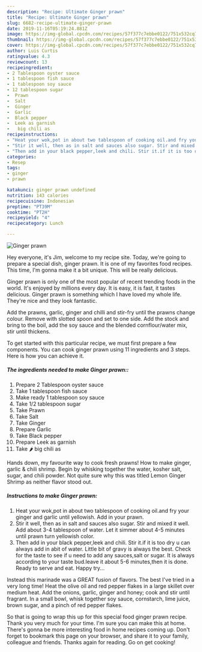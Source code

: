 ```yaml
---
description: "Recipe: Ultimate Ginger prawn"
title: "Recipe: Ultimate Ginger prawn"
slug: 6682-recipe-ultimate-ginger-prawn
date: 2019-11-16T05:19:24.881Z
image: https://img-global.cpcdn.com/recipes/57f377c7ebbe0122/751x532cq70/ginger-prawn-recipe-main-photo.jpg
thumbnail: https://img-global.cpcdn.com/recipes/57f377c7ebbe0122/751x532cq70/ginger-prawn-recipe-main-photo.jpg
cover: https://img-global.cpcdn.com/recipes/57f377c7ebbe0122/751x532cq70/ginger-prawn-recipe-main-photo.jpg
author: Luis Curtis
ratingvalue: 4.3
reviewcount: 13
recipeingredient:
- 2 Tablespoon oyster sauce
- 1 tablespoon fish sauce
- 1 tablespoon soy sauce
- 12 tablespoon sugar
-  Prawn
-  Salt
-  Ginger
-  Garlic
-  Black pepper
-  Leek as garnish
-   big chili as
recipeinstructions:
- "Heat your wok,pot in about two tablespoon of cooking oil.and fry your ginger and garlic until yellowish. Add in your prawn."
- "Stir it well, then as in salt and sauces also sugar. Stir and mixed it well. Add about 3-4 tablespoon of water. Let it simmer about 4-5 minutes until prawn turn yellowish color."
- "Then add in your black pepper,leek and chili. Stir it.if it is too dry u can always add in abit of water. Little bit of gravy is always the best. Check for the taste to see if u need to add any sauces,salt or sugar. It is always according to your taste bud.leave it about 5-6 minutes,then it is done. Ready to serve and eat. Happy try..."
categories:
- Resep
tags:
- ginger
- prawn

katakunci: ginger prawn undefined
nutrition: 143 calories
recipecuisine: Indonesian
preptime: "PT39M"
cooktime: "PT2H"
recipeyield: "4"
recipecategory: Lunch

---
```



![Ginger prawn](https://img-global.cpcdn.com/recipes/57f377c7ebbe0122/751x532cq70/ginger-prawn-recipe-main-photo.jpg)

Hey everyone, it's Jim, welcome to my recipe site. Today, we're going to prepare a special dish, ginger prawn. It is one of my favorites food recipes. This time, I'm gonna make it a bit unique. This will be really delicious.

Ginger prawn is only one of the most popular of recent trending foods in the world. It's enjoyed by millions every day. It is easy, it is fast, it tastes delicious. Ginger prawn is something which I have loved my whole life. They're nice and they look fantastic.

Add the prawns, garlic, ginger and chilli and stir-fry until the prawns change colour. Remove with slotted spoon and set to one side. Add the stock and bring to the boil, add the soy sauce and the blended cornflour/water mix, stir until thickens.


To get started with this particular recipe, we must first prepare a few components. You can cook ginger prawn using 11 ingredients and 3 steps. Here is how you can achieve it.

##### The ingredients needed to make Ginger prawn::

1. Prepare 2 Tablespoon oyster sauce
1. Take 1 tablespoon fish sauce
1. Make ready 1 tablespoon soy sauce
1. Take 1/2 tablespoon sugar
1. Take  Prawn
1. Take  Salt
1. Take  Ginger
1. Prepare  Garlic
1. Take  Black pepper
1. Prepare  Leek as garnish
1. Take  🌶 big chili as


Hands down, my favourite way to cook fresh prawns! How to make ginger, garlic &amp; chili shrimp. Begin by whisking together the water, kosher salt, sugar, and chili powder. Not quite sure why this was titled Lemon Ginger Shrimp as neither flavor stood out. 

##### Instructions to make Ginger prawn:

1. Heat your wok,pot in about two tablespoon of cooking oil.and fry your ginger and garlic until yellowish. Add in your prawn.
1. Stir it well, then as in salt and sauces also sugar. Stir and mixed it well. Add about 3-4 tablespoon of water. Let it simmer about 4-5 minutes until prawn turn yellowish color.
1. Then add in your black pepper,leek and chili. Stir it.if it is too dry u can always add in abit of water. Little bit of gravy is always the best. Check for the taste to see if u need to add any sauces,salt or sugar. It is always according to your taste bud.leave it about 5-6 minutes,then it is done. Ready to serve and eat. Happy try...


Instead this marinade was a GREAT fusion of flavors. The best I&#39;ve tried in a very long time! Heat the olive oil and red pepper flakes in a large skillet over medium heat. Add the onions, garlic, ginger and honey; cook and stir until fragrant. In a small bowl, whisk together soy sauce, cornstarch, lime juice, brown sugar, and a pinch of red pepper flakes. 

So that is going to wrap this up for this special food ginger prawn recipe. Thank you very much for your time. I'm sure you can make this at home. There's gonna be more interesting food in home recipes coming up. Don't forget to bookmark this page on your browser, and share it to your family, colleague and friends. Thanks again for reading. Go on get cooking!
